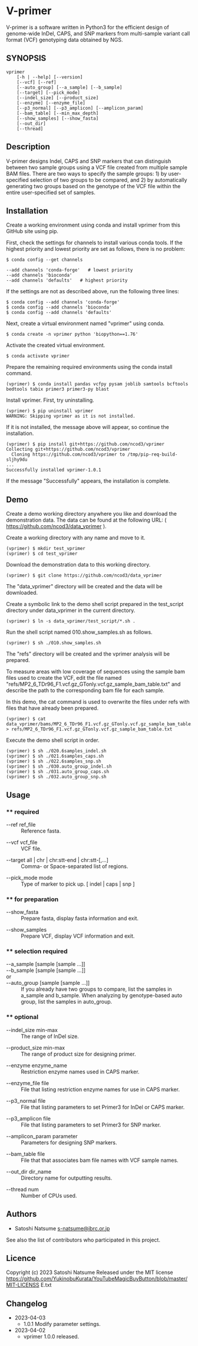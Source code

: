 # V-primer

V-primer is a software written in Python3 for the efficient design of genome-wide InDel, CAPS, and SNP markers from multi-sample variant call format (VCF) genotyping data obtained by NGS.

## SYNOPSIS
```
vprimer
	[-h | --help] [--version]
	[--vcf] [--ref]
	[--auto_group] [--a_sample] [--b_sample]
	[--target] [--pick_mode]
	[--indel_size] [--product_size]
	[--enzyme] [--enzyme_file]
	[--p3_normal] [--p3_amplicon] [--amplicon_param]
	[--bam_table] [--min_max_depth]
	[--show_samples] [--show_fasta]
	[--out_dir]
	[--thread]
```

## Description

V-primer designs Indel, CAPS and SNP markers that can distinguish between two sample groups using a VCF file created from multiple sample BAM files. There are two ways to specify the sample groups: 1) by user-specified selection of two groups to be compared, and 2) by automatically generating two groups based on the genotype of the VCF file within the entire user-specified set of samples.

## Installation

Create a working environment using conda and install vprimer from this GitHub site using pip.

First, check the settings for channels to install various conda tools. If the highest priority and lowest priority are set as follows, there is no problem:

```
$ conda config --get channels

--add channels 'conda-forge'   # lowest priority
--add channels 'bioconda'
--add channels 'defaults'   # highest priority
```

If the settings are not as described above, run the following three lines:

```
$ conda config --add channels 'conda-forge'
$ conda config --add channels 'bioconda'
$ conda config --add channels 'defaults'

```

Next, create a virtual environment named "vprimer" using conda.

```
$ conda create -n vprimer python 'biopython==1.76'
```

Activate the created virtual environment.

```
$ conda activate vprimer
```

Prepare the remaining required environments using the conda install command.

```
(vprimer) $ conda install pandas vcfpy pysam joblib samtools bcftools bedtools tabix primer3 primer3-py blast
```

Install vprimer. First, try uninstalling.

```
(vprimer) $ pip uninstall vprimer
WARNING: Skipping vprimer as it is not installed.
```

If it is not installed, the message above will appear, so continue the installation.


```
(vprimer) $ pip install git+https://github.com/ncod3/vprimer
Collecting git+https://github.com/ncod3/vprimer
  Cloning https://github.com/ncod3/vprimer to /tmp/pip-req-build-sljhy9du
...
Successfully installed vprimer-1.0.1
```

If the message "Successfully" appears, the installation is complete.


## Demo

Create a demo working directory anywhere you like and download the demonstration data. The data can be found at the following URL: ( https://github.com/ncod3/data_vprimer ).

Create a working directory with any name and move to it.

```
(vprimer) $ mkdir test_vprimer
(vprimer) $ cd test_vprimer
```

Download the demonstration data to this working directory.

```
(vprimer) $ git clone https://github.com/ncod3/data_vprimer
```

The "data_vprimer" directory will be created and the data will be downloaded.

Create a symbolic link to the demo shell script prepared in the test_script directory under data_vprimer in the current directory.

```
(vprimer) $ ln -s data_vprimer/test_script/*.sh .
```

Run the shell script named 010.show_samples.sh as follows.

```
(vprimer) $ sh ./010.show_samples.sh
```

The "refs" directory will be created and the vprimer analysis will be prepared.

To measure areas with low coverage of sequences using the sample bam files used to create the VCF, edit the file named "refs/MP2_6_TDr96_F1.vcf.gz_GTonly.vcf.gz_sample_bam_table.txt" and describe the path to the corresponding bam file for each sample.

In this demo, the cat command is used to overwrite the files under refs with files that have already been prepared.

```
(vprimer) $ cat data_vprimer/bams/MP2_6_TDr96_F1.vcf.gz_GTonly.vcf.gz_sample_bam_table.txt_filled > refs/MP2_6_TDr96_F1.vcf.gz_GTonly.vcf.gz_sample_bam_table.txt
```

Execute the demo shell script in order.

```
(vprimer) $ sh ./020.6samples_indel.sh
(vprimer) $ sh ./021.6samples_caps.sh
(vprimer) $ sh ./022.6samples_snp.sh
(vprimer) $ sh ./030.auto_group_indel.sh
(vprimer) $ sh ./031.auto_group_caps.sh
(vprimer) $ sh ./032.auto_group_snp.sh

```

## Usage

### ** required
<dl>
<dt>
--ref ref_file
</dt>
<dd>
Reference fasta.
</dd>
</dl>

<dl>
<dt>
--vcf vcf_file
</dt>
<dd>
VCF file.
</dd>
</dl>

<dl>
<dt>
--target all | chr | chr:stt-end | chr:stt-[,…​]
</dt>
<dd>
Comma- or Space-separated list of regions.
</dd>
</dl>

<dl>
<dt>
--pick_mode mode
</dt>
<dd>
Type of marker to pick up. [ indel | caps | snp ]
</dd>
</dl>

### ** for preparation

<dl>
<dt>
--show_fasta
</dt>
<dd>
Prepare fasta, display fasta information and exit.
</dd>
</dl>

<dl>
<dt>
--show_samples
</dt>
<dd>
Prepare VCF, display VCF information and exit.
</dd>
</dl>

### ** selection required

<dl>
<dt>
--a_sample [sample [sample ...]]<br>
--b_sample [sample [sample ...]]<br>
 or <br>
--auto_group [sample [sample ...]]
</dt>
<dd>
If you already have two groups to compare, list the samples in a_sample and b_sample.
When analyzing by genotype-based auto group, list the samples in auto_group.
</dd>
</dl>

### ** optional

<dl>
<dt>
--indel_size min-max
</dt>
<dd>
The range of InDel size.
</dd>
</dl>

<dl>
<dt>
--product_size min-max
</dt>
<dd>
The range of product size for designing primer.
</dd>
</dl>

<dl>
<dt>
--enzyme enzyme_name
</dt>
<dd>
Restriction enzyme names used in CAPS marker.
</dd>
</dl>

<dl>
<dt>
--enzyme_file file
</dt>
<dd>
File that listing restriction enzyme names for use in CAPS marker.
</dd>
</dl>

<dl>
<dt>
--p3_normal file
</dt>
<dd>
File that listing parameters to set Primer3 for InDel or CAPS marker.
</dd>
</dl>

<dl>
<dt>
--p3_amplicon file
</dt>
<dd>
File that listing parameters to set Primer3 for SNP marker.
</dd>
</dl>

<dl>
<dt>
--amplicon_param parameter
</dt>
<dd>
Parameters for designing SNP markers.
</dd>
</dl>

<dl>
<dt>
--bam_table file
</dt>
<dd>
File that that associates bam file names with VCF sample names.
</dd>
</dl>

<dl>
<dt>
--out_dir dir_name
</dt>
<dd>
Directory name for outputting results.
</dd>
</dl>

<dl>
<dt>
--thread num
</dt>
<dd>
Number of CPUs used.
</dd>
</dl>
	

## Authors
- Satoshi Natsume s-natsume@ibrc.or.jp

See also the list of contributors who participated in this project.

## Licence

Copyright (c) 2023 Satoshi Natsume
Released under the MIT license
https://github.com/YukinobuKurata/YouTubeMagicBuyButton/blob/master/MIT-LICENSS
E.txt

## Changelog
- 2023-04-03
	- 1.0.1 Modify parameter settings.
- 2023-04-02 
	- vprimer 1.0.0 released.





